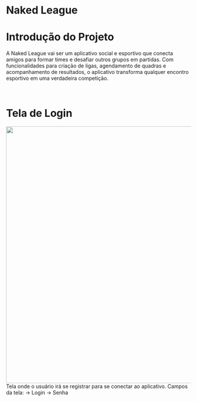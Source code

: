 # Naked League


# Introdução do Projeto
A Naked League vai ser um aplicativo social e esportivo que conecta amigos para formar times e desafiar outros grupos em partidas. Com funcionalidades para criação de ligas, agendamento de quadras e acompanhamento de resultados, o aplicativo transforma qualquer encontro esportivo em uma verdadeira competição.

<br>

# Tela de Login
<img src="COLOCAR LINK DO PNG DA TELA DE LOGIN" width="700px" />
Tela onde o usuário irá se registrar para se conectar ao aplicativo.
Campos da tela:
-> Login
-> Senha
